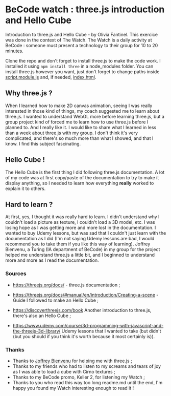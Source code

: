 # BeCode watch : three.js introduction and Hello Cube

Introduction to three.js and Hello Cube - by Olivia Fantinel.
This exercice was done in the context of The Watch. The Watch is a daily activity at BeCode : someone must present a technology to their group for 10 to 20 minutes.

Clone the repo and don't forget to install three.js to make the code work. I installed it using ```npm install three``` in a node_modules folder.
You can install three.js however you want, just don't forget to change paths inside [script.module.js](https://github.com/tanoshiibot/watch-three.js/blob/main/script.module.js) and, if needed, [index.html](https://github.com/tanoshiibot/watch-three.js/blob/main/index.html).

## Why three.js ?

When I learned how to make 2D canvas animation, seeing I was really interested in those kind of things, my coach suggested me to learn about three.js. I wanted to understand WebGL more before learning three.js, but a group project kind of forced me to learn how to use three.js before I planned to. And I really like it.
I would like to share what I learned in less than a week about three.js with my group. I don't think it's very complicated, and there's so much more than what I showed, and that I know. I find this subject fascinating.

## Hello Cube !

The Hello Cube is the first thing I did following three.js documentation. A lot of my code was at first copy/paste of the documentation to try to make it display anything, so I needed to learn how everything **really** worked to explain it to others. 

## Hard to learn ?

At first, yes, I thought it was really hard to learn. I didn't understand why I couldn't load a picture as texture, I couldn't load a 3D model, etc. I was losing hope as I was getting more and more lost in the documentation. I wanted to buy Udemy lessons, but was sad that I couldn't just learn with the documentation as I did (I'm not saying Udemy lessons are bad, I would recommend you to take them if you like this way of learning). Joffrey Bienvenu, a Turing (IA department of BeCode) in my group for the project helped me understand three.js a little bit, and I beginned to understand more and more as I read the documentation. 

### Sources

* https://threejs.org/docs/ - three.js documentation ;

* https://threejs.org/docs/#manual/en/introduction/Creating-a-scene - Guide I followed to make an Hello Cube ;

* https://discoverthreejs.com/book Another introduction to three.js, there's also an Hello Cube ;

* https://www.udemy.com/course/3d-programming-with-javascript-and-the-threejs-3d-library/ Udemy lessons that I wanted to take (but didn't (but you should if you think it's worth because it most certainly is)).

### Thanks

* Thanks to [Joffrey Bienvenu]( http://joffreybvn.be/) for helping me with three.js ;
* Thanks to my friends who had to listen to my screams and tears of joy as I was able to load a cube with Cirno textures ;
* Thanks to my BeCode promo, Keller 2, for listening my Watch ;
* Thanks to you who read this way too long readme.md until the end, I'm happy you found my Watch interesting enough to read it !

